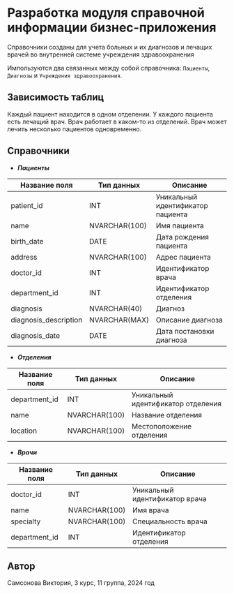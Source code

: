 # Разработка модуля справочной информации бизнес-приложения 

Справочники созданы для учета больных и их диагнозов и лечащих врачей во внутренней системе учреждения здравоохранения

Импользуются два связанных между собой справочника: ```Пациенты```, ```Диагнозы``` и  ```Учреждения здравоохранения```.

## Зависимость таблиц
Каждый пациент находится в одном отделении. У каждого пациента есть лечащий врач. Врач работает в каком-то из отделений. Врач может лечить несколько пациентов одновременно.

## Справочники

* ***Пациенты***
  
| Название поля      | Тип данных       | Описание                       |
|--------------------|------------------|--------------------------------|
| patient_id         | INT              | Уникальный идентификатор пациента |
| name               | NVARCHAR(100)    | Имя пациента                   |
| birth_date         | DATE             | Дата рождения пациента         |
| address            | NVARCHAR(100)    | Адрес пациента                 |
| doctor_id          | INT              | Идентификатор врача            |
| department_id      | INT              | Идентификатор отделения        |
| diagnosis     | NVARCHAR(40)     | Диагноз                  |
| diagnosis_description | NVARCHAR(MAX) | Описание диагноза              |
| diagnosis_date     | DATE             | Дата постановки диагноза       |


* ***Отделения***
  
| Название поля      | Тип данных       | Описание                       |
|--------------------|------------------|--------------------------------|
| department_id      | INT              | Уникальный идентификатор отделения |
| name               | NVARCHAR(100)    | Название отделения             |
| location           | NVARCHAR(100)    | Местоположение отделения       |


* ***Врачи***
  
| Название поля      | Тип данных       | Описание                       |
|--------------------|------------------|--------------------------------|
| doctor_id          | INT              | Уникальный идентификатор врача |
| name               | NVARCHAR(100)    | Имя врача                      |
| specialty          | NVARCHAR(100)    | Специальность врача             |
| department_id      | INT              | Идентификатор отделения        |


## Автор
Самсонова Виктория, 3 курс, 11 группа, 2024 год


